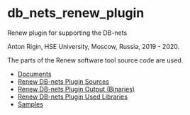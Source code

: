 # db_nets_renew_plugin
Renew plugin for supporting the DB-nets

Anton Rigin, HSE University, Moscow, Russia, 2019 - 2020.

The parts of the Renew software tool source code are used.

* [Documents](root/docs)
* [Renew DB-nets Plugin Sources](root/prj/sol/projects/renew2.5source/renew2.5/src/DBNets)
* [Renew DB-nets Plugin Output (Binaries)](root/prj/sol/output)
* [Renew DB-nets Plugin Used Libraries](root/prj/sol/lib)
* [Samples](root/prj/sol/samples)
